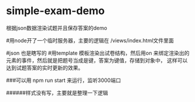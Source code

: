 # simple-exam-demo
根据json数据渲染试题并且保存答案的demo


#用node开了一个临时服务器，主要的逻辑在  /views/index.html文件里面

#json 也是瞎写的
#用template 模板渲染出试卷结构，然后用on 来绑定渲染出的元素的事件，然后就是把题号当成是键，答案为键值，存储到对象中，
这样可以达到试题答案的实时更新的效果。


###可以用 npm run start 来运行，监听3000端口

######样式没有写，主要就是整理一下逻辑
